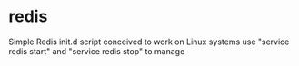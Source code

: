 # redis
Simple Redis init.d script conceived to work on Linux systems
use "service redis start" and "service redis stop" to manage
